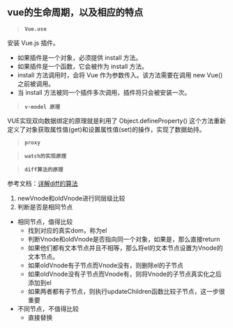 ## vue的生命周期，以及相应的特点

> **`Vue.use`**

安装 Vue.js 插件。

* 如果插件是一个对象，必须提供 install 方法。
* 如果插件是一个函数，它会被作为 install 方法。
* install 方法调用时，会将 Vue 作为参数传入。该方法需要在调用 new Vue() 之前被调用。
* 当 install 方法被同一个插件多次调用，插件将只会被安装一次。

> **`v-model 原理`**

VUE实现双向数据绑定的原理就是利用了 Object.defineProperty() 这个方法重新定义了对象获取属性值(get)和设置属性值(set)的操作，实现了数据劫持。

> **`proxy`**

> **`watch的实现原理`**

> **`diff算法的原理`**

参考文档：[详解diff的算法](https://www.cnblogs.com/wind-lanyan/p/9061684.html)

1. newVnode和oldVnode进行同层级比较
2. 判断是否是相同节点
  + 相同节点，值得比较
    - 找到对应的真实dom，称为el
    - 判断Vnode和oldVnode是否指向同一个对象，如果是，那么直接return
    - 如果他们都有文本节点并且不相等，那么将el的文本节点设置为Vnode的文本节点。
    - 如果oldVnode有子节点而Vnode没有，则删除el的子节点
    - 如果oldVnode没有子节点而Vnode有，则将Vnode的子节点真实化之后添加到el
    - 如果两者都有子节点，则执行updateChildren函数比较子节点，这一步很重要
  + 不同节点，不值得比较
    - 直接替换
